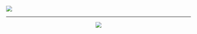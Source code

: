 ![](https://github.com/Mantle-Core/Mantle-Core/assets/169231366/e7c84710-7dc6-4284-8f89-96bdd028ba99)
                                                                                                            
___                                                                                                         
<div align="center">
  <td>
      <img src="https://github-readme-stats.vercel.app/api/top-langs/?username=Mantle-Core&layout=compact&theme=tokyonight" />
  </td>
</div>

